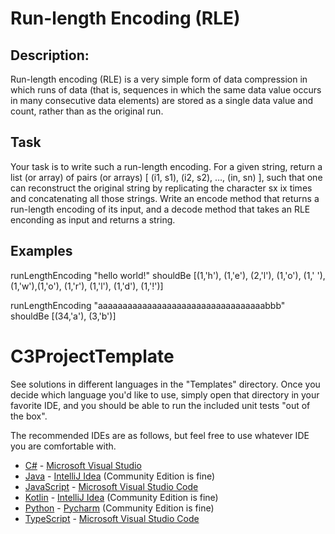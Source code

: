 # Run-length Encoding (RLE)

## Description:

Run-length encoding (RLE) is a very simple form of data compression in which runs of data (that is, sequences in which the same data value occurs in many consecutive data elements) are stored as a single data value and count, rather than as the original run.

## Task

Your task is to write such a run-length encoding. For a given string, return a list (or array) of pairs (or arrays) [ (i1, s1), (i2, s2), …, (in, sn) ], such that one can reconstruct the original string by replicating the character sx ix times and concatenating all those strings. Write an encode method that returns a run-length encoding of its input, and a decode method that takes an RLE enconding as input and returns a string.

## Examples

runLengthEncoding "hello world!" shouldBe [(1,'h'), (1,'e'), (2,'l'), (1,'o'), (1,' '), (1,'w'),(1,'o'), (1,'r'), (1,'l'), (1,'d'), (1,'!')]

runLengthEncoding "aaaaaaaaaaaaaaaaaaaaaaaaaaaaaaaaaabbb" shouldBe [(34,'a'), (3,'b')]

# C3ProjectTemplate

See solutions in different languages in the "Templates" directory. Once you decide which language you'd like to use,
simply open that directory in your favorite IDE, and you should be able to run the included unit tests "out of the box".

The recommended IDEs are as follows, but feel free to use whatever IDE you are comfortable with.

-   [C#](Templates/C#) - [Microsoft Visual Studio](https://visualstudio.microsoft.com/vs/community/)
-   [Java](Templates/Java) - [IntelliJ Idea](https://www.jetbrains.com/idea/download) (Community Edition is fine)
-   [JavaScript](Templates/JavaScript) - [Microsoft Visual Studio Code](https://code.visualstudio.com/)
-   [Kotlin](Templates/Kotlin) - [IntelliJ Idea](https://www.jetbrains.com/idea/download) (Community Edition is fine)
-   [Python](Templates/Python) - [Pycharm](https://www.jetbrains.com/pycharm/download/?section=windows) (Community Edition is fine)
-   [TypeScript](Templates/TypeScript) - [Microsoft Visual Studio Code](https://code.visualstudio.com/)

